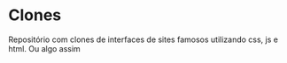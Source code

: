 # Clones
Repositório com clones de interfaces de sites famosos  utilizando css, js e html.
Ou algo assim
